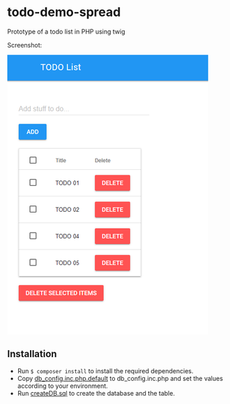 # todo-demo-spread
Prototype of a todo list in PHP using twig

Screenshot:

![screenshot](example.png)

## Installation
 - Run `$ composer install` to install the required dependencies.
 - Copy [db_config.inc.php.default](db_config.inc.php.default) to db_config.inc.php
and set the values according to your environment.
 - Run [createDB.sql](createDB.sql) to create the database and the table.

